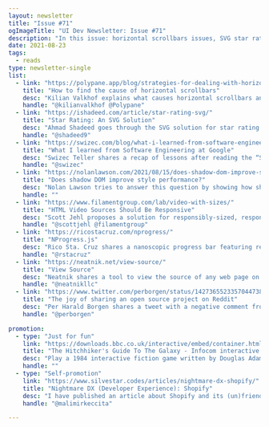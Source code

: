 ```yaml
---
layout: newsletter
title: "Issue #71"
ogImageTitle: "UI Dev Newsletter: Issue #71"
description: "In this issue: horizontal scrollbars issues, SVG star rating, View Source tool, and more."
date: 2021-08-23
tags:
  - reads
type: newsletter-single
list:
  - link: "https://polypane.app/blog/strategies-for-dealing-with-horizontal-overflows/"
    title: "How to find the cause of horizontal scrollbars"
    desc: "Kilian Valkhof explains what causes horizontal scrollbars and shows some techniques for finding horizontal scrolling issues."
    handle: "@kilianvalkhof @Polypane"
  - link: "https://ishadeed.com/article/star-rating-svg/"
    title: "Star Rating: An SVG Solution"
    desc: "Ahmad Shadeed goes through the SVG solution for star rating systems and how it works for different scenarios."
    handle: "@shadeed9"
  - link: "https://swizec.com/blog/what-i-learned-from-software-engineering-at-google/"
    title: "What I learned from Software Engineering at Google"
    desc: "Swizec Teller shares a recap of lessons after reading the “Software Engineering at Google” book."
    handle: "@swizec"
  - link: "https://nolanlawson.com/2021/08/15/does-shadow-dom-improve-style-performance/"
    title: "Does shadow DOM improve style performance?"
    desc: "Nolan Lawson tries to answer this question by showing how shadow DOM works and by benchmarking the selectors."
    handle: ""
  - link: "https://www.filamentgroup.com/lab/video-with-sizes/"
    title: "HTML Video Sources Should Be Responsive"
    desc: "Scott Jehl proposes a solution for responsibly-sized, responsive, contextually-sized videos."
    handle: "@scottjehl @filamentgroup"
  - link: "https://ricostacruz.com/nprogress/"
    title: "NProgress.js"
    desc: "Rico Sta. Cruz shares a nanoscopic progress bar featuring realistic trickle animations to convince your users that something is happening!"
    handle: "@rstacruz"
  - link: "https://neatnik.net/view-source/"
    title: "View Source"
    desc: "Neatnik shares a tool to view the source of any web page on the internet that could be very handy, especially on mobile devices."
    handle: "@neatnikllc"
  - link: "https://www.twitter.com/perborgen/status/1427365523357044738"
    title: "The joy of sharing an open source project on Reddit"
    desc: "Per Harald Borgen shares a tweet with a negative comment from Reddit that sums up the everyday experience of using Reddit."
    handle: "@perborgen"

promotion:
  - type: "Just for fun"
    link: "https://downloads.bbc.co.uk/interactive/embed/container.html?url=//downloads.bbc.co.uk/interactive/h2g2/main.js&height=577px&width=944px&path=//downloads.bbc.co.uk/radio/games/h2g2/"
    title: "The Hitchhiker's Guide To The Galaxy - Infocom interactive fiction"
    desc: "Play a 1984 interactive fiction game written by Douglas Adams and Steve Meretzky and published by Infocom."
    handle: ""
  - type: "Self-promotion"
    link: "https://www.silvestar.codes/articles/nightmare-dx-shopify/"
    title: "Nightmare DX (Developer Experience): Shopify"
    desc: "I have published an article about Shopify and its (un)friendliness for developers."
    handle: "@malimirkeccita"

---
```

